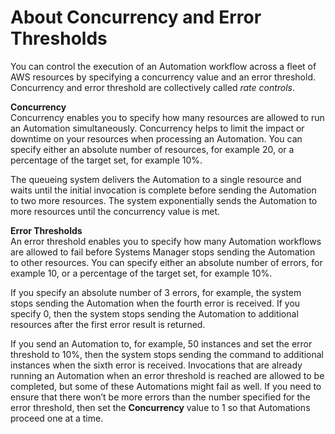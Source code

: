 # About Concurrency and Error Thresholds<a name="automation-working-rate-controls"></a>

You can control the execution of an Automation workflow across a fleet of AWS resources by specifying a concurrency value and an error threshold\. Concurrency and error threshold are collectively called *rate controls*\.

**Concurrency**  
Concurrency enables you to specify how many resources are allowed to run an Automation simultaneously\. Concurrency helps to limit the impact or downtime on your resources when processing an Automation\. You can specify either an absolute number of resources, for example 20, or a percentage of the target set, for example 10%\.

The queueing system delivers the Automation to a single resource and waits until the initial invocation is complete before sending the Automation to two more resources\. The system exponentially sends the Automation to more resources until the concurrency value is met\.

**Error Thresholds**  
An error threshold enables you to specify how many Automation workflows are allowed to fail before Systems Manager stops sending the Automation to other resources\. You can specify either an absolute number of errors, for example 10, or a percentage of the target set, for example 10%\.

If you specify an absolute number of 3 errors, for example, the system stops sending the Automation when the fourth error is received\. If you specify 0, then the system stops sending the Automation to additional resources after the first error result is returned\.

If you send an Automation to, for example, 50 instances and set the error threshold to 10%, then the system stops sending the command to additional instances when the sixth error is received\. Invocations that are already running an Automation when an error threshold is reached are allowed to be completed, but some of these Automations might fail as well\. If you need to ensure that there won’t be more errors than the number specified for the error threshold, then set the **Concurrency** value to 1 so that Automations proceed one at a time\. 